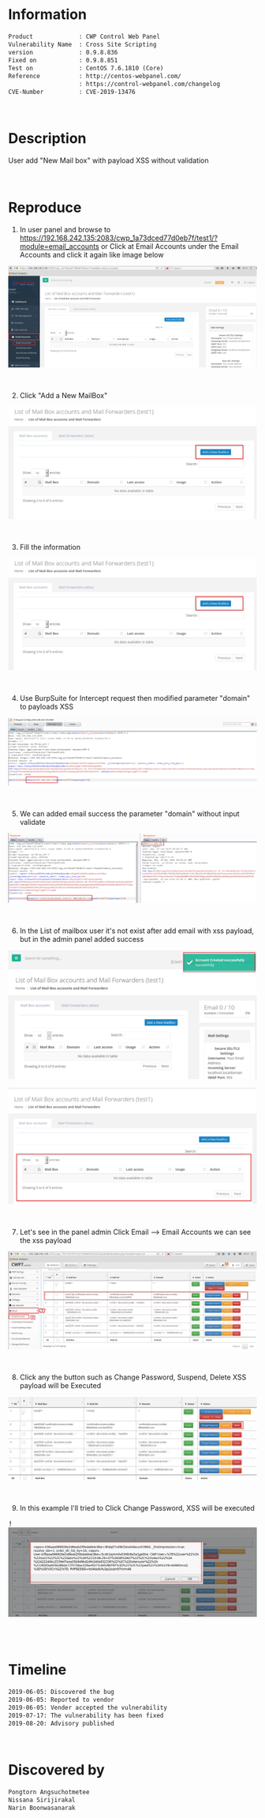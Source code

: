 # Information
```
Product             : CWP Control Web Panel
Vulnerability Name  : Cross Site Scripting
version             : 0.9.8.836
Fixed on            : 0.9.8.851
Test on             : CentOS 7.6.1810 (Core)
Reference           : http://centos-webpanel.com/
                    : https://control-webpanel.com/changelog
CVE-Number          : CVE-2019-13476
```
<br>

# Description

User add "New Mail box" with payload XSS without validation

<br>

# Reproduce

1. In user panel and browse to https://192.168.242.135:2083/cwp_1a73dced77d0eb7f/test1/?module=email_accounts or Click at Email Accounts under the Email Accounts and click it again like image below 

<kbd>![](resources/CVE-2019-13476.md/2019-08-20-10-57-31.png)</kbd>

<br>


2. Click "Add a New MailBox" 

<kbd>![](resources/CVE-2019-13476.md/2019-08-20-10-57-53.png)</kbd>

<br>

3. Fill the information

<kbd>![](resources/CVE-2019-13476.md/2019-08-20-10-58-03.png)</kbd>

<br>

4. Use BurpSuite for Intercept request then modified parameter "domain" to payloads XSS

<kbd>![](resources/CVE-2019-13476.md/2019-08-20-10-58-38.png)</kbd>

<br>

5. We can added email success the parameter "domain" without input validate

<kbd>![](resources/CVE-2019-13476.md/2019-08-20-10-58-52.png)</kbd>

<br>

6. In the List of mailbox user it's not exist after add email with xss payload, but in the admin panel added success

<kbd>![](resources/CVE-2019-13476.md/2019-08-20-10-59-07.png)</kbd>

<kbd>![](resources/CVE-2019-13476.md/2019-08-20-10-59-19.png)</kbd>

<br>

7. Let's see in the panel admin Click Email --> Email Accounts we can see the xss payload

<kbd>![](resources/CVE-2019-13476.md/2019-08-20-10-59-34.png)</kbd>

<br>

8. Click any the button such as Change Password, Suspend, Delete XSS payload will be Executed

<kbd>![](resources/CVE-2019-13476.md/2019-08-20-10-59-50.png)</kbd>

<br>

9. In this example I'll tried to Click Change Password,  XSS will be executed 

<kbd>!![](resources/CVE-2019-13476.md/2019-08-20-11-00-07.png)</kbd>

<br><br>

# Timeline
```
2019-06-05: Discovered the bug
2019-06-05: Reported to vendor
2019-06-05: Vender accepted the vulnerability
2019-07-17: The vulnerability has been fixed
2019-08-20: Advisory published
```

<br>

# Discovered by
```
Pongtorn Angsuchotmetee
Nissana Sirijirakal 
Narin Boonwasanarak
```

